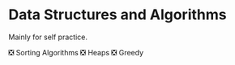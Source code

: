 # Data Structures and Algorithms

Mainly for self practice.

:negative_squared_cross_mark: Sorting Algorithms
:negative_squared_cross_mark: Heaps
:negative_squared_cross_mark: Greedy
